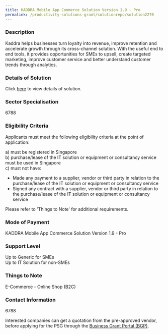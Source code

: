 ```yaml
---
title: KADDRA Mobile App Commerce Solution Version 1.9 - Pro
permalink: /productivity-solutions-grant/solutionrepo/solution2270
---
```


### Description

Kaddra helps businesses turn loyalty into revenue, improve retention and accelerate growth through its cross-channel solution. With the useful end to end tools, it provides opportunities for SMEs to upsell, create targeted marketing, improve customer service and better understand customer trends through analytics.

### Details of Solution

Click <a href='KADDRA PTE LTD ' target='_blank' rel='noopener'>here</a> to view details of solution.

### Sector Specialisation

 6788 

### Eligibility Criteria

Applicants must meet the following eligibility criteria at the point of application:

a) must be registered in Singapore <br>
b) purchase/lease of the IT solution or equipment or consultancy service must be used in Singapore <br>
c) must not have:
- Made any payment to a supplier, vendor or third party in relation to the purchase/lease of the IT solution or equipment or consultancy service
- Signed any contract with a supplier, vendor or third party in relation to the purchase/lease of the IT solution or equipment or consultancy service

Please refer to 'Things to Note' for additional requirements.

### Mode of Payment
KADDRA Mobile App Commerce Solution Version 1.9 - Pro

### Support Level
Up to Generic for SMEs <br>
Up to IT Solution for non-SMEs

### Things to Note
E-Commerce - Online Shop (B2C)

### Contact Information
6788

Interested companies can get a quotation from the pre-approved vendor, before applying for the PSG through the <a target='_blank' rel='noopener' href='https://www.businessgrants.gov.sg/'>Business Grant Portal (BGP)</a>.

